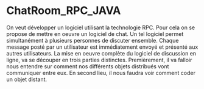 # ChatRoom_RPC_JAVA
 On veut développer un logiciel utilisant la technologie RPC. Pour cela on se propose de mettre en oeuvre un logiciel de chat. Un tel logiciel permet simultanément à plusieurs personnes de discuter ensemble. Chaque message posté par un utilisateur est immédiatement envoyé et présenté aux autres utilisateurs. La mise en oeuvre complète du logiciel de discussion en ligne, va se découper en trois parties distinctes. Premièrement, il va falloir nous entendre sur comment nos différents objets distribués vont communiquer entre eux. En second lieu, il nous faudra voir comment coder un objet distant.
